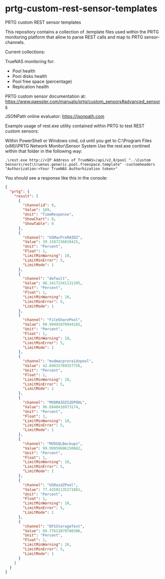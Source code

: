 # prtg-custom-rest-sensor-templates
PRTG custom REST sensor templates

This repository contains a collection of .template files used within the PRTG monitoring platform that allow to parse REST calls and map to PRTG sensor-channels.

Current collections:

TrueNAS monitoring for:

* Pool health
* Pool disks health
* Pool free space (percentage)
* Replication health

PRTG custom sensor documentation at: https://www.paessler.com/manuals/prtg/custom_sensors#advanced_sensors

JSONPath online evaluator: https://jsonpath.com

Example usage of rest.exe utility contained within PRTG to test REST custom sensors:

Within PowerShell or Windows cmd, cd until you get to C:\Program Files (x86)\PRTG Network Monitor\Sensor System
Use the rest.exe contined within that folder in the following way:

```
.\rest.exe http://<IP Address of TrueNAS>/api/v2.0/pool "..\Custom Sensors\rest\truenas.generic.pool.freespace.template" -customheaders "Authorization:<Your TrueNAS Authorhization token>"
```

You should see a response like this in the console:

```json
{
  "prtg": {
    "result": [
      {
        "channelid": 0,
        "Value": 169,
        "Unit": "TimeResponse",
        "ShowChart": 0,
        "ShowTable": 0
      },
      {
        "channel": "USMacProRAIDZ",
        "Value": 39.1587156010425,
        "Unit": "Percent",
        "Float": 1,
        "LimitMinWarning": 10,
        "LimitMinError": 5,
        "LimitMode": 1
      },
      {
        "channel": "default",
        "Value": 98.34172341131395,
        "Unit": "Percent",
        "Float": 1,
        "LimitMinWarning": 10,
        "LimitMinError": 5,
        "LimitMode": 1
      },
      {
        "channel": "FileSharePool",
        "Value": 99.99491070944165,
        "Unit": "Percent",
        "Float": 1,
        "LimitMinWarning": 10,
        "LimitMinError": 5,
        "LimitMode": 1
      },
      {
        "channel": "mvdmacproraidzpool",
        "Value": 42.04015769357756,
        "Unit": "Percent",
        "Float": 1,
        "LimitMinWarning": 10,
        "LimitMinError": 5,
        "LimitMode": 1
      },
      {
        "channel": "MVDRAIDZS2DPOOL",
        "Value": 96.6840416973174,
        "Unit": "Percent",
        "Float": 1,
        "LimitMinWarning": 10,
        "LimitMinError": 5,
        "LimitMode": 1
      },
      {
        "channel": "MVDSQLBackups",
        "Value": 99.99959606150682,
        "Unit": "Percent",
        "Float": 1,
        "LimitMinWarning": 10,
        "LimitMinError": 5,
        "LimitMode": 1
      },
      {
        "channel": "USRaidZPool",
        "Value": 77.42501135271881,
        "Unit": "Percent",
        "Float": 1,
        "LimitMinWarning": 10,
        "LimitMinError": 5,
        "LimitMode": 1
      },
      {
        "channel": "DFSStorageTest",
        "Value": 99.77613879788306,
        "Unit": "Percent",
        "Float": 1,
        "LimitMinWarning": 10,
        "LimitMinError": 5,
        "LimitMode": 1
      }
    ]
  }
}
```